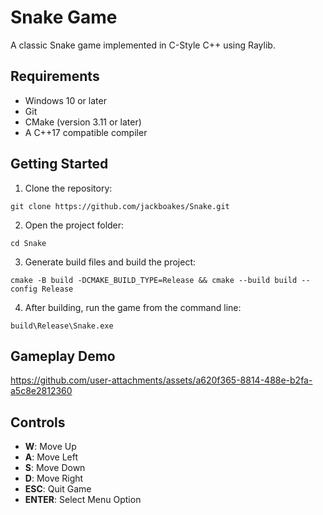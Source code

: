 # Snake Game

A classic Snake game implemented in C-Style C++ using Raylib.

## Requirements

- Windows 10 or later
- Git
- CMake (version 3.11 or later)
- A C++17 compatible compiler


## Getting Started

1. Clone the repository:
```
git clone https://github.com/jackboakes/Snake.git
```
2. Open the project folder:
```
cd Snake
```

3. Generate build files and build the project:
```
cmake -B build -DCMAKE_BUILD_TYPE=Release && cmake --build build --config Release
```

4. After building, run the game from the command line:
```
build\Release\Snake.exe
```
## Gameplay Demo

https://github.com/user-attachments/assets/a620f365-8814-488e-b2fa-a5c8e2812360

## Controls

- **W**: Move Up
- **A**: Move Left
- **S**: Move Down
- **D**: Move Right
- **ESC**: Quit Game
- **ENTER**: Select Menu Option
